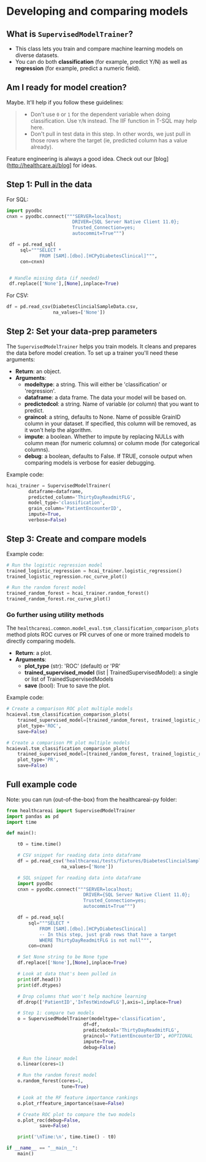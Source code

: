 # Developing and comparing models

## What is `SupervisedModelTrainer`?

-   This class lets you train and compare machine learning models on diverse
    datasets.
-   You can do both **classification** (for example, predict Y/N) as well as
    **regression** (for example, predict a numeric field).

## Am I ready for model creation?

Maybe. It'll help if you follow these guidelines:

> -   Don't use `0` or `1` for the dependent variable when doing
>     classification. Use `Y`/`N` instead. The IIF function in T-SQL may
>     help here.
> -   Don't pull in test data in this step. In other words, we just pull
>     in those rows where the target (ie, predicted column has a value
>     already).

Feature engineering is always a good idea. Check out our [blog](http://healthcare.ai/blog] for ideas.

## Step 1: Pull in the data

For SQL:

```python
import pyodbc
cnxn = pyodbc.connect("""SERVER=localhost;
                        DRIVER={SQL Server Native Client 11.0};
                        Trusted_Connection=yes;
                        autocommit=True""")

 df = pd.read_sql(
     sql="""SELECT *
            FROM [SAM].[dbo].[HCPyDiabetesClinical]""",
     con=cnxn)


 # Handle missing data (if needed)
 df.replace(['None'],[None],inplace=True)
```

For CSV:

```python
df = pd.read_csv(DiabetesClincialSampleData.csv,
                 na_values=['None'])
```

## Step 2: Set your data-prep parameters

The `SupervisedModelTrainer` helps you train models. It cleans and prepares the data before
model creation. To set up a trainer you'll need these arguments:

-   **Return**: an object.
-   **Arguments**:
    - **modeltype**: a string. This will either be 'classification' or 'regression'.
    - **dataframe**: a data frame. The data your model will be based on.
    - **predictedcol**: a string. Name of variable (or column) that you want to predict.
    - **graincol**: a string, defaults to None. Name of possible GrainID column in your dataset. If specified, this column will be removed, as it won't help the algorithm.
    - **impute**: a boolean. Whether to impute by replacing NULLs with column mean (for numeric columns) or column mode (for categorical columns).
    - **debug**: a boolean, defaults to False. If TRUE, console output when comparing models is verbose for easier debugging.

Example code:

```python
hcai_trainer = SupervisedModelTrainer(
        dataframe=dataframe,
        predicted_column='ThirtyDayReadmitFLG',
        model_type='classification',
        grain_column='PatientEncounterID',
        impute=True,
        verbose=False)
```

## Step 3: Create and compare models

Example code:

```python
# Run the logistic regression model
trained_logistic_regression = hcai_trainer.logistic_regression()
trained_logistic_regression.roc_curve_plot()

# Run the random forest model
trained_random_forest = hcai_trainer.random_forest()
trained_random_forest.roc_curve_plot()

```

### Go further using utility methods

The `healthcareai.common.model_eval.tsm_classification_comparison_plots` method plots ROC curves or PR curves of one or more trained models to directly comparing models.

-   **Return**: a plot.
-   **Arguments**:
    - **plot_type** (str): 'ROC' (default) or 'PR' 
    - **trained_supervised_model** (list | TrainedSupervisedModel): a single or list of TrainedSupervisedModels
    - **save** (bool): True to save the plot.

Example code:

```python
# Create a comparison ROC plot multiple models
hcaieval.tsm_classification_comparison_plots(
    trained_supervised_model=[trained_random_forest, trained_logistic_regression],
    plot_type='ROC',
    save=False)

# Create a comparison PR plot multiple models
hcaieval.tsm_classification_comparison_plots(
    trained_supervised_model=[trained_random_forest, trained_logistic_regression],
    plot_type='PR',
    save=False)
```

## Full example code

Note: you can run (out-of-the-box) from the healthcareai-py folder:

```python
from healthcareai import SupervisedModelTrainer
import pandas as pd
import time

def main():

    t0 = time.time()

    # CSV snippet for reading data into dataframe
    df = pd.read_csv('healthcareai/tests/fixtures/DiabetesClincialSampleData.csv',
                    na_values=['None'])

    # SQL snippet for reading data into dataframe
    import pyodbc
    cnxn = pyodbc.connect("""SERVER=localhost;
                            DRIVER={SQL Server Native Client 11.0};
                            Trusted_Connection=yes;
                            autocommit=True""")

    df = pd.read_sql(
        sql="""SELECT *
            FROM [SAM].[dbo].[HCPyDiabetesClinical]
            -- In this step, just grab rows that have a target
            WHERE ThirtyDayReadmitFLG is not null""",
        con=cnxn)

    # Set None string to be None type
    df.replace(['None'],[None],inplace=True)

    # Look at data that's been pulled in
    print(df.head())
    print(df.dtypes)

    # Drop columns that won't help machine learning
    df.drop(['PatientID','InTestWindowFLG'],axis=1,inplace=True)

    # Step 1: compare two models
    o = SupervisedModelTrainer(modeltype='classification',
                            df=df,
                            predictedcol='ThirtyDayReadmitFLG',
                            graincol='PatientEncounterID', #OPTIONAL
                            impute=True,
                            debug=False)

    # Run the linear model
    o.linear(cores=1)

    # Run the random forest model
    o.random_forest(cores=1,
                    tune=True)

    # Look at the RF feature importance rankings
    o.plot_rffeature_importance(save=False)

    # Create ROC plot to compare the two models
    o.plot_roc(debug=False,
            save=False)

    print('\nTime:\n', time.time() - t0)

if __name__ == "__main__":
    main()
```
